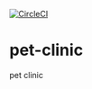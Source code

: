 [![CircleCI](https://circleci.com/gh/woshittshf/pet-clinic.svg?style=svg)](https://app.circleci.com/pipelines/github/woshittshf)

# pet-clinic

pet clinic
